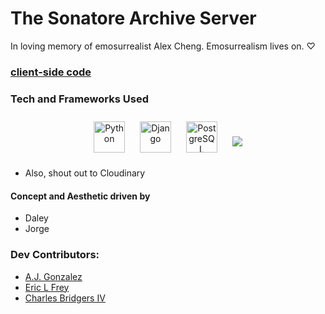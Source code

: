 # The Sonatore Archive Server

In loving memory of emosurrealist Alex Cheng. Emosurrealism lives on. ♡

### [client-side code](https://github.com/Frondgle/thearchive-client)

### Tech and Frameworks Used

<div align="center">  
<a href="https://www.python.org/" target="_blank"><img style="margin: 10px" src="https://profilinator.rishav.dev/skills-assets/python-original.svg" alt="Python" height="50" /></a>  
<a href="https://www.djangoproject.com/" target="_blank"><img style="margin: 10px" src="https://profilinator.rishav.dev/skills-assets/django-original.svg" alt="Django" height="50" /></a>  
<a href="https://www.postgresql.org/" target="_blank"><img style="margin: 10px" src="https://profilinator.rishav.dev/skills-assets/postgresql-original-wordmark.svg" alt="PostgreSQL" height="50" /></a>
<a href ="https://img.shields.io/badge/Heroku-430098?style=for-the-badge&logo=heroku&logoColor=white"><img style="margin:10px" src="https://img.shields.io/badge/Heroku-430098?style=for-the-badge&logo=heroku&logoColor=white" /></a>  
</div>

* Also, shout out to Cloudinary

#### Concept and Aesthetic driven by
* Daley 
* Jorge

### Dev Contributors:
* [A.J. Gonzalez](https://github.com/gonzalez-aj)
* [Eric L Frey](https://github.com/ericlfrey)
* [Charles Bridgers IV](https://github.com/SeaForeEx)
